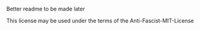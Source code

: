 Better readme to be made later

This license may be used under the terms of the Anti-Fascist-MIT-License

